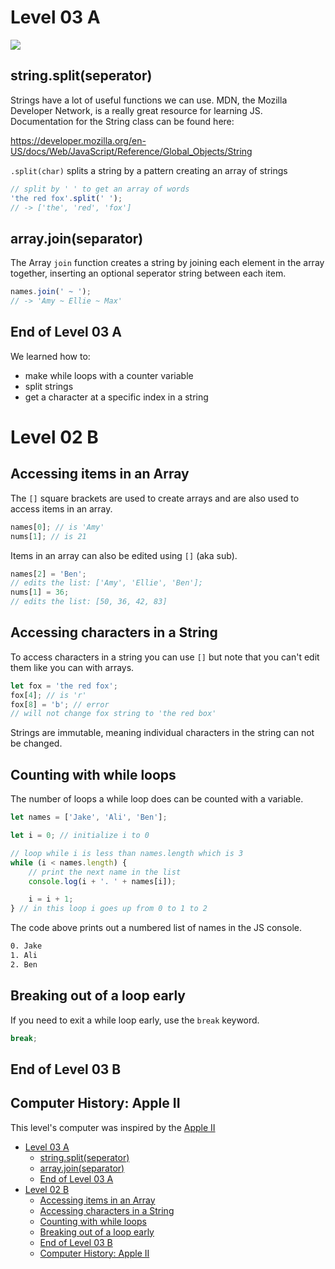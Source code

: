 # Level 03 A

![](https://elasticbeanstalk-us-east-2-651921832906.s3.us-east-2.amazonaws.com/QuintOS/bootScreen2.jpg)

## string.split(seperator)

Strings have a lot of useful functions we can use. MDN, the Mozilla Developer Network, is a really great resource for learning JS. Documentation for the String class can be found here:

<https://developer.mozilla.org/en-US/docs/Web/JavaScript/Reference/Global_Objects/String>

`.split(char)` splits a string by a pattern creating an array of strings

```js
// split by ' ' to get an array of words
'the red fox'.split(' ');
// -> ['the', 'red', 'fox']
```

## array.join(separator)

The Array `join` function creates a string by joining each element in the array together, inserting an optional seperator string between each item.

```js
names.join(' ~ ');
// -> 'Amy ~ Ellie ~ Max'
```

## End of Level 03 A

We learned how to:

- make while loops with a counter variable
- split strings
- get a character at a specific index in a string

# Level 02 B

## Accessing items in an Array

The `[]` square brackets are used to create arrays and are also used to access items in an array.

```js
names[0]; // is 'Amy'
nums[1]; // is 21
```

Items in an array can also be edited using `[]` (aka sub).

```js
names[2] = 'Ben';
// edits the list: ['Amy', 'Ellie', 'Ben'];
nums[1] = 36;
// edits the list: [50, 36, 42, 83]
```

## Accessing characters in a String

To access characters in a string you can use `[]` but note that you can't edit them like you can with arrays.

```js
let fox = 'the red fox';
fox[4]; // is 'r'
fox[8] = 'b'; // error
// will not change fox string to 'the red box'
```

Strings are immutable, meaning individual characters in the string can not be changed.

## Counting with while loops

The number of loops a while loop does can be counted with a variable.

```js
let names = ['Jake', 'Ali', 'Ben'];

let i = 0; // initialize i to 0

// loop while i is less than names.length which is 3
while (i < names.length) {
	// print the next name in the list
	console.log(i + '. ' + names[i]);

	i = i + 1;
} // in this loop i goes up from 0 to 1 to 2
```

The code above prints out a numbered list of names in the JS console.

```txt
0. Jake
1. Ali
2. Ben
```

## Breaking out of a loop early

If you need to exit a while loop early, use the `break` keyword.

```js
break;
```

## End of Level 03 B

## Computer History: Apple II

This level's computer was inspired by the [Apple II](https://www.youtube.com/watch?v=CxJwy8NsXFs)

- [Level 03 A](#level-03-a)
  - [string.split(seperator)](#stringsplitseperator)
  - [array.join(separator)](#arrayjoinseparator)
  - [End of Level 03 A](#end-of-level-03-a)
- [Level 02 B](#level-02-b)
  - [Accessing items in an Array](#accessing-items-in-an-array)
  - [Accessing characters in a String](#accessing-characters-in-a-string)
  - [Counting with while loops](#counting-with-while-loops)
  - [Breaking out of a loop early](#breaking-out-of-a-loop-early)
  - [End of Level 03 B](#end-of-level-03-b)
  - [Computer History: Apple II](#computer-history-apple-ii)
